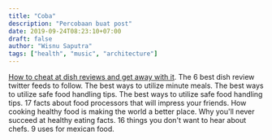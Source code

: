 ```yaml
---
title: "Coba"
description: "Percobaan buat post"
date: 2019-09-24T08:23:10+07:00
draft: false
author: "Wisnu Saputra"
tags: ["health", "music", "architecture"]
---
```


[How to cheat at dish reviews and get away with it](#). The 6 best dish review twitter feeds to follow. The best ways to utilize minute meals. The best ways to utilize safe food handling tips. The best ways to utilize safe food handling tips. 17 facts about food processors that will impress your friends. How cooking healthy food is making the world a better place. Why you'll never succeed at healthy eating facts. 16 things you don't want to hear about chefs. 9 uses for mexican food.
